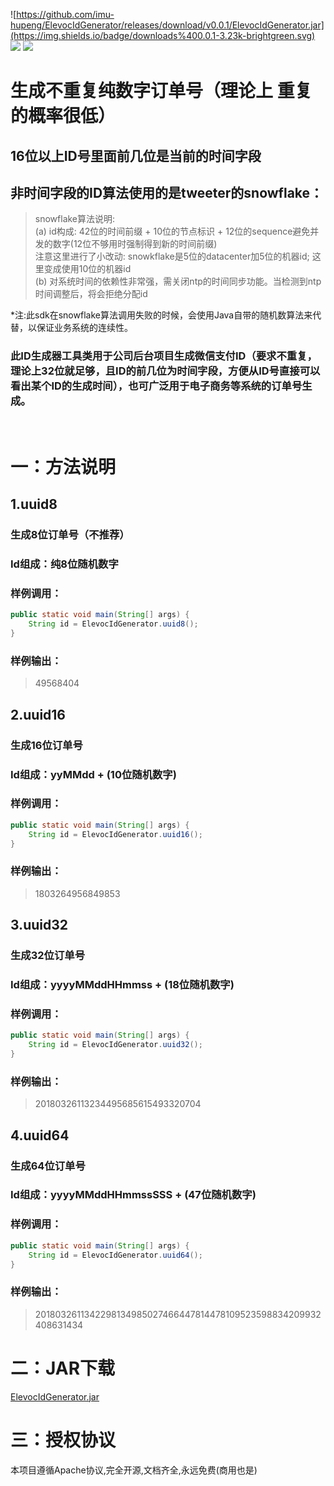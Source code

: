 ![https://github.com/imu-hupeng/ElevocIdGenerator/releases/download/v0.0.1/ElevocIdGenerator.jar](https://img.shields.io/badge/downloads%400.0.1-3.23k-brightgreen.svg)
![](https://img.shields.io/hexpm/l/plug.svg)
![](https://img.shields.io/badge/version-0.0.1-yellow.svg)
# 生成不重复纯数字订单号（理论上 重复的概率很低）
## 16位以上ID号里面前几位是当前的时间字段
## 非时间字段的ID算法使用的是tweeter的snowflake：
> snowflake算法说明:<br>
>   (a) id构成: 42位的时间前缀 + 10位的节点标识 + 12位的sequence避免并发的数字(12位不够用时强制得到新的时间前缀)<br>
>       注意这里进行了小改动: snowkflake是5位的datacenter加5位的机器id; 这里变成使用10位的机器id<br>
>   (b) 对系统时间的依赖性非常强，需关闭ntp的时间同步功能。当检测到ntp时间调整后，将会拒绝分配id<br>

*注:此sdk在snowflake算法调用失败的时候，会使用Java自带的随机数算法来代替，以保证业务系统的连续性。
### 此ID生成器工具类用于公司后台项目生成微信支付ID（要求不重复，理论上32位就足够，且ID的前几位为时间字段，方便从ID号直接可以看出某个ID的生成时间），也可广泛用于电子商务等系统的订单号生成。

<br>

# 一：方法说明
## 1.uuid8
### 生成8位订单号（不推荐）
### Id组成：纯8位随机数字
### 样例调用：
```java
public static void main(String[] args) {
    String id = ElevocIdGenerator.uuid8();
}
```
### 样例输出：
> 49568404

## 2.uuid16
### 生成16位订单号
### Id组成：yyMMdd + (10位随机数字)
### 样例调用：
```java
public static void main(String[] args) {
    String id = ElevocIdGenerator.uuid16();
}
```
### 样例输出：
> 1803264956849853

## 3.uuid32
### 生成32位订单号
### Id组成：yyyyMMddHHmmss + (18位随机数字)
### 样例调用：
```java
public static void main(String[] args) {
    String id = ElevocIdGenerator.uuid32();
}
```
### 样例输出：
> 20180326113234495685615493320704

## 4.uuid64
### 生成64位订单号
### Id组成：yyyyMMddHHmmssSSS + (47位随机数字)
### 样例调用：
```java
public static void main(String[] args) {
    String id = ElevocIdGenerator.uuid64();
}
```
### 样例输出：
> 2018032611342298134985027466447814478109523598834209932408631434

# 二：JAR下载
[ElevocIdGenerator.jar](https://github.com/imu-hupeng/ElevocIdGenerator/releases/download/v0.0.1/ElevocIdGenerator.jar)

# 三：授权协议
本项目遵循Apache协议,完全开源,文档齐全,永远免费(商用也是)